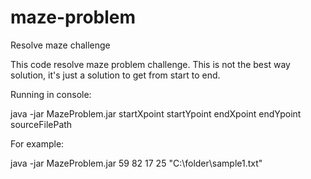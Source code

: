 # maze-problem
Resolve maze challenge

This code resolve maze problem challenge. This is not the best way solution, it's just a solution to get from start to end.

Running in console:

java -jar MazeProblem.jar startXpoint startYpoint endXpoint endYpoint sourceFilePath

For example:

java -jar MazeProblem.jar 59 82 17 25 "C:\folder\sample1.txt"